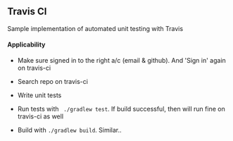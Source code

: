 ## Travis CI
Sample implementation of automated unit testing with Travis

#### Applicability
- Make sure signed in to the right a/c (email & github). And 'Sign in' again on travis-ci
- Search repo on travis-ci
- Write unit tests
- Run tests with  ``` ./gradlew test```. If build successful, then will run fine on travis-ci as well
  
 - Build with ``` ./gradlew build ```. Similar..